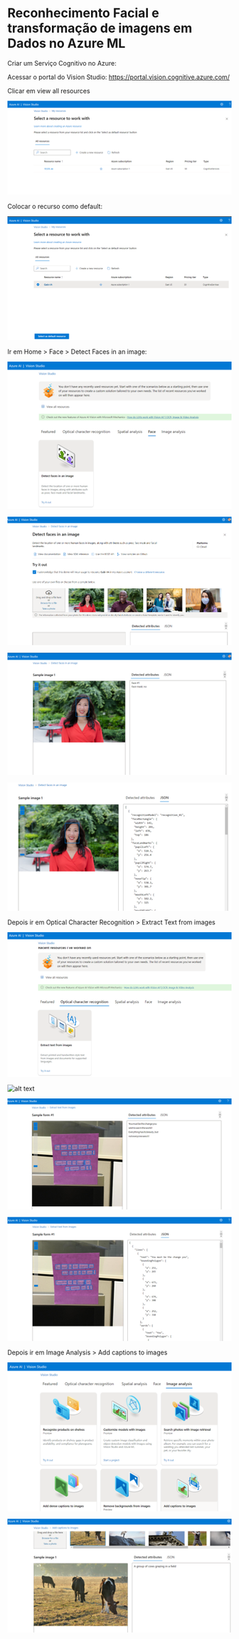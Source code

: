 # Reconhecimento Facial e transformação de imagens em Dados no Azure ML


Criar um Serviço Cognitivo no Azure:





Acessar o portal do Vision Studio: https://portal.vision.cognitive.azure.com/

Clicar em view all resources

![alt text](image-11.png)

Colocar o recurso como default:

![alt text](image-12.png)

Ir em Home > Face > Detect Faces in an image:

![alt text](image-13.png)

![alt text](image-14.png)

![alt text](image-15.png)

![alt text](image-16.png)

Depois ir em Optical Character Recognition > Extract Text from images

![alt text](image-17.png)

![alt text](image-18.png)

![alt text](image-19.png)

![alt text](image-20.png)

Depois ir em Image Analysis > Add captions to images

![alt text](image-21.png)



![alt text](image-23.png)



